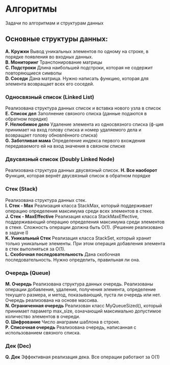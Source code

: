# Алгоритмы
Задачи по алгоритмам и структурам данных
 
## Основные структуры данных:  
**A. Кружки** Вывод уникальных элементов по одному на строке, в порядке появления во входных данных.  
**B. Мониторинг** Транспонирование матрицы  
**C. Подстроки** Длина наибольшей подстроки, которая не содержит повторяющиеся символы  
**D. Соседи** Дана матрица. Нужно написать функцию, которая для элемента возвращает всех его соседей.   
### Односвязный список  (Linked List)   
Реализована структура данных список и вставка нового узла в список  
**E. Список дел** Заполнение связного списка (данные подаются в обратном порядке)    
**F. Нелюбимое дело** Удаление элемента из односвязного списка (ф-ция принимает на вход голову списка и номер удаляемого дела и возвращает голову обновлённого списка)  
**G. Заботливая мама** Определение индекса первого вхождения передаваемого ей на вход значения в связном списке    
### Двусвязный список (Doubly Linked Node)
Реализована структура данных двусвязный список.
**H. Все наоборот**  Функция, которая вернёт двусвязный список в обратном порядке   
### Стек (Stack)      
Реализована структура данных стек.  
**I. Стек - Max** Реализация класса StackMax, который поддерживает операцию определения
максимума среди всех элементов в стеке.    
**J. Стек - MaxEffective**  Реализация класса StackMaxEffective, поддерживающий операцию определения
максимума среди элементов в стеке. Сложность операции должна быть O(1). (Решение реализовано в задаче I)  
**K. Уникальный Стек**  Реализация класса StackSet, который хранит только уникальные элементы.
При этом операция добавления элемента в стек выполняться за O(1).   
**L. Скобочная последовательность** Дана скобочная последовательность. Нужно определить, правильная ли она.  
### Очередь (Queue)      
**M. Очередь**  Реализована структура данных очередь. Реализованы операции добавления, удаления, получения элемента, определение текущего размера,
и метод, показывающий, пуста ли очередь или нет. Очередь реализована на основе массива.  
**N. Ограниченная очередь**  Реализован класс MyQueueSized(), который принимает параметр max_size,
означающий максимально допустимое количество элементов в очереди.  
**O. Шифрование**  Число анаграмм шаблона в строке.  
**P. Списочная очередь**  Реализована очередь, написанная с использованием связного списка.  
### Дек (Dec)   
**Q. Дек** Эффективная реализация дека. Все операции работают за O(1)   




